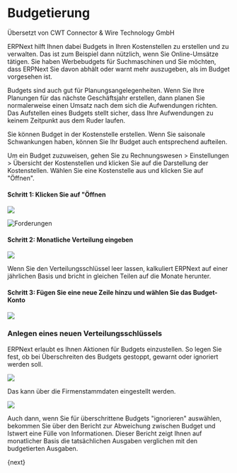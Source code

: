 # Budgetierung

<span class="text-muted contributed-by">Übersetzt von CWT Connector & Wire Technology GmbH</span> 

ERPNext hilft Ihnen dabei Budgets in Ihren Kostenstellen zu erstellen und zu verwalten. Das ist zum Beispiel dann nützlich, wenn Sie Online-Umsätze tätigen. Sie haben Werbebudgets für Suchmaschinen und Sie möchten, dass ERPNext Sie davon abhält oder warnt mehr auszugeben, als im Budget vorgesehen ist.

Budgets sind auch gut für Planungsangelegenheiten. Wenn Sie Ihre Planungen für das nächste Geschäftsjahr erstellen, dann planen Sie normalerweise einen Umsatz nach dem sich die Aufwendungen richten. Das Aufstellen eines Budgets stellt sicher, dass Ihre Aufwendungen zu keinem Zeitpunkt aus dem Ruder laufen.

Sie können Budget in der Kostenstelle erstellen. Wenn Sie saisonale Schwankungen haben, können Sie Ihr Budget auch entsprechend aufteilen.

Um ein Budget zuzuweisen, gehen Sie zu Rechnungswesen > Einstellungen > Übersicht der Kostenstellen und klicken Sie auf die Darstellung der Kostenstellen. Wählen Sie eine Kostenstelle aus und klicken Sie auf "Öffnen".

#### Schritt 1: Klicken Sie auf "Öffnen

![]({{docs_base_url}}/assets/old_images/erpnext/budgeting-1.png)  

<img alt="Forderungen" class="screenshot" src="{{docs_base_url}}/assets/img/accounts/accounts-receivable.png">

#### Schritt 2: Monatliche Verteilung eingeben

![]({{docs_base_url}}/assets/old_images/erpnext/budgeting-2-1.png)

Wenn Sie den Verteilungsschlüssel leer lassen, kalkuliert ERPNext auf einer jährlichen Basis und bricht in gleichen Teilen auf die Monate herunter.

#### Schritt 3: Fügen Sie eine neue Zeile hinzu und wählen Sie das Budget-Konto

![]({{docs_base_url}}/assets/old_images/erpnext/budgeting-3.png)  

### Anlegen eines neuen Verteilungsschlüssels

ERPNext erlaubt es Ihnen Aktionen für Budgets einzustellen. So legen Sie fest, ob bei Überschreiten des Budgets gestoppt, gewarnt oder ignoriert werden soll.

![]({{docs_base_url}}/assets/old_images/erpnext/budgeting-4.png)

Das kann über die Firmenstammdaten eingestellt werden.

![]({{docs_base_url}}/assets/old_images/erpnext/budgeting-4-1.png)  

Auch dann, wenn Sie für überschrittene Budgets "ignorieren" auswählen, bekommen Sie über den Bericht zur Abweichung zwischen Budget und Istwert eine Fülle von Informationen. Dieser Bericht zeigt Ihnen auf monatlicher Basis die tatsächlichen Ausgaben verglichen mit den budgetierten Ausgaben.

{next}
